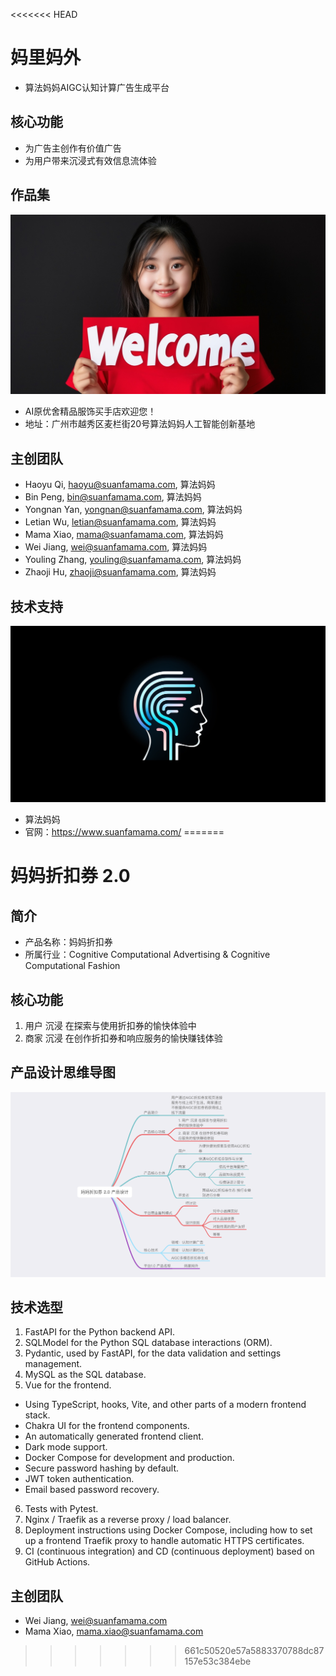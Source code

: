 <<<<<<< HEAD
# 妈里妈外
* 算法妈妈AIGC认知计算广告生成平台

## 核心功能
* 为广告主创作有价值广告
* 为用户带来沉浸式有效信息流体验

## 作品集
![](./cca.认知计算广告/yuanyoushe/1.red.ai.yuanyosuhe.png)
* AI原优舍精品服饰买手店欢迎您！
* 地址：广州市越秀区麦栏街20号算法妈妈人工智能创新基地

## 主创团队
* Haoyu Qi, haoyu@suanfamama.com, 算法妈妈
* Bin Peng, bin@suanfamama.com, 算法妈妈
* Yongnan Yan, yongnan@suanfamama.com, 算法妈妈
* Letian Wu, letian@suanfamama.com, 算法妈妈
* Mama Xiao, mama@suanfamama.com, 算法妈妈
* Wei Jiang, wei@suanfamama.com, 算法妈妈
* Youling Zhang, youling@suanfamama.com, 算法妈妈
* Zhaoji Hu, zhaoji@suanfamama.com, 算法妈妈

## 技术支持
![](./cca.认知计算广告/suanfamama/suanfamama.logo.png)
* 算法妈妈
* 官网：https://www.suanfamama.com/
=======
# 妈妈折扣券 2.0
## 简介
* 产品名称：妈妈折扣券
* 所属行业：Cognitive Computational Advertising & Cognitive Computational Fashion

## 核心功能
1. 用户 沉浸 在探索与使用折扣券的愉快体验中
2. 商家 沉浸 在创作折扣券和响应服务的愉快赚钱体验

## 产品设计思维导图
![](./docs/ProductDesign.png)

## 技术选型
1. FastAPI for the Python backend API.
2. SQLModel for the Python SQL database interactions (ORM).
3. Pydantic, used by FastAPI, for the data validation and settings management.
4. MySQL as the SQL database.
5. Vue for the frontend.
  - Using TypeScript, hooks, Vite, and other parts of a modern frontend stack.
  - Chakra UI for the frontend components.
  - An automatically generated frontend client.
  - Dark mode support.
  - Docker Compose for development and production.
  - Secure password hashing by default.
  - JWT token authentication.
  - Email based password recovery.
6. Tests with Pytest.
7. Nginx / Traefik as a reverse proxy / load balancer.
8. Deployment instructions using Docker Compose, including how to set up a frontend Traefik proxy to handle automatic HTTPS certificates.
9. CI (continuous integration) and CD (continuous deployment) based on GitHub Actions.

## 主创团队
* Wei Jiang, wei@suanfamama.com
* Mama Xiao, mama.xiao@suanfamama.com
>>>>>>> 661c50520e57a5883370788dc87157e53c384ebe
